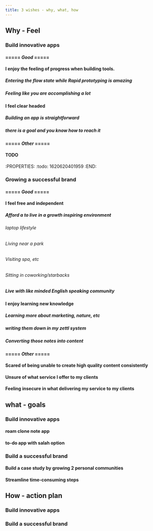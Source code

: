 ```yaml
---
title: 3 wishes - why, what, how
---
```


## Why - Feel
### **Build innovative apps**
#### ===== ***Good*** =====
#### I enjoy the feeling of progress when building tools.
##### Entering the flow state while Rapid prototyping is amazing
##### Feeling like you are accomplishing a lot
#### I feel clear headed
##### Building an app is straightforward
##### there is a goal and you know how to reach it
#### ===== ***Other*** =====
#### TODO
:PROPERTIES:
:todo: 1620620401959
:END:
### **Growing a successful brand**
#### ===== ***Good*** =====
#### I feel free and independent
##### Afford a to live in a growth inspiring environment
###### laptop lifestyle
###### Living near a park
###### Visiting spa, etc
###### Sitting in coworking/starbacks
##### Live with like minded English speaking community
#### I enjoy learning new knowledge
##### Learning more about marketing, nature, etc
##### writing them down in my zettl system
##### Converting those notes into content
#### ===== ***Other*** =====
#### Scared of being unable to create high quality content consistently
#### Unsure of what service I offer to my clients
#### Feeling insecure in what delivering my service to my clients
## what - goals
### **Build innovative apps**
#### roam clone note app
#### to-do app with salah option
### **Build a successful brand**
#### Build a case study by growing 2 personal communities
#### Streamline time-consuming steps
## How - action plan
### **Build innovative apps**
####
### **Build a successful brand**
